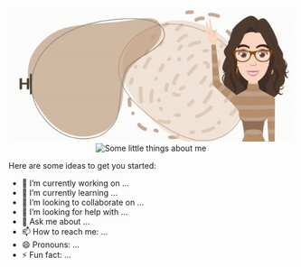 <div align="center">
    <img src="header.gif" alt="Hi, I'm Tânia... Olá! Sou a Tânia">
</div>
<div align="center">
    <img src="about-me.gif" alt="Some little things about me">
</div>

Here are some ideas to get you started:

- 🔭 I’m currently working on ...
- 🌱 I’m currently learning ...
- 👯 I’m looking to collaborate on ...
- 🤔 I’m looking for help with ...
- 💬 Ask me about ...
- 📫 How to reach me: ...
- 😄 Pronouns: ...
- ⚡ Fun fact: ...
